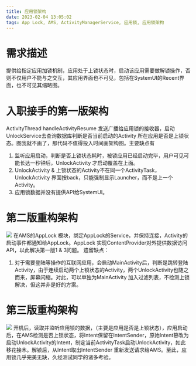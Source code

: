 ```yaml
---
title: 应用锁架构
date: 2023-02-04 13:05:02
tags: App Lock, AMS, ActivityManagerService, 应用锁, 应用锁架构
---
```


# 需求描述
提供给指定应用加锁机制，应用处于上锁状态时，启动该应用需要做解锁操作，否则不仅用户不能与之交互，其应用界面也不可见，包括在SystemUI的Recent界面，也不可见其缩略图。

# 入职接手的第一版架构
ActivityThread handleActivityResume 发送广播给应用锁的接收器，启动UnlockService去查询数据库判断是否当前启动的Activity 所在应用是否是上锁状态。图我就不画了，那代码不值得投入时间画架构图。主要缺点有
1. 监听应用启动，判断是否上锁状态耗时，被锁应用已经启动完毕，用户可见可能长达一秒钟后，UnlockActivity 才启动覆盖在上面。
2. UnlockActivity & 上锁状态的Activity不在同一个ActivityTask，UnlockActivity 界面按back，只能强制显示Launcher，而不是上一个Activity。
3. 应用锁数据并没有提供API给SystemUI。

# 第二版重构架构
![](https://s3.bmp.ovh/imgs/2023/02/04/726cb4bd64b70c2f.png)
在AMS的AppLock 模块，绑定AppLock的Service，并保持连接，Activity的启动事件都通知给AppLock。AppLock 实现ContentProvider对外提供数据访问API，以此解决第一版1 & 3问题。 
遗留缺点：
1. 对于需要登陆等操作的互联网应用，会启动MainActivity后，判断是跳转登陆Activity，由于连续启动两个上锁状态的Activity，两个UnlockActivity也随之而来，屏幕闪缩。对此，可以单独为MainActivity 加入过滤列表，不检测上锁解决，但这并非是好的方案。

# 第三版重构架构
![](https://s3.bmp.ovh/imgs/2023/02/04/f55970d40056afff.png)
开机后，读取并监听应用锁的数据，（主要是应用是否是上锁状态），应用启动后，在AMS检测是否上锁状态，将Intent保留在IntentSender，原始Intent篡改为启动UnlockActivity的Intent，制定当前ActivityTask启动UnlockActivity，如此移花接木。解锁后，从Intent取出IntentSender 重新发送请求给AMS。至此，应用锁几乎完美无缺，久经测试同学的诸多考验。